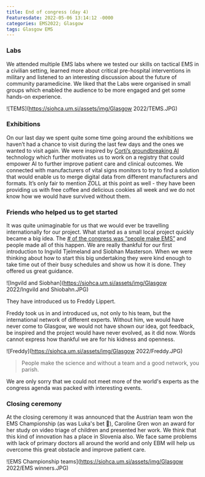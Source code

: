 ```yaml
---
title: End of congress (day 4)󠁴󠁿
Featuresdate: 2022-05-06 13:14:12 -0000
categories: EMS2022; Glasgow
tags: Glasgow EMS
---
```

### Labs
We attended multiple EMS labs where we tested our skills on tactical EMS in a civilian setting, learned more about critical pre-hospital interventions in military and listened to an interesting discussion about the future of community paramedicine. We liked that the Labs were organised in small groups which enabled the audience to be more engaged and get some hands-on experience.

![TEMS](https://siohca.um.si/assets/img/Glasgow 2022/TEMS.JPG)

### Exhibitions
On our last day we spent quite some time going around the exhibitions we haven’t had a chance to visit during the last few days and the ones we wanted to visit again. We were inspired by [Corti’s groundbreaking AI](https://www.corti.ai) technology which further motivates us to work on a registry that could empower AI to further improve patient care and clinical outcomes. We connected with manufacturers of vital signs monitors to try to find a solution that would enable us to merge digital data from different manufacturers and formats. It’s only fair to mention ZOLL at this point as well - they have been providing us with free coffee and delicious cookies all week and we do not know how we would have survived without them.

### Friends who helped us to get started
It was quite unimaginable for us that we would ever be travelling internationally for our project. What started as a small local project quickly became a big idea. The [# of the congress was “people make EMS”](https://twitter.com/hashtag/EMS2022?src=hashtag_click) and people made all of this happen. We are really thankful for our first introduction to Ingvild Tjelmeland and Siobhan Masterson. When we were thinking about how to start this big undertaking they were kind enough to take time out of their busy schedules and show us how it is done. They offered us great guidance.

![Ingvild and Siobhan](https://siohca.um.si/assets/img/Glasgow 2022/Ingvild and Shiobahn.JPG)

They have introduced us to Freddy Lippert.

Freddy took us in and introduced us, not only to his team, but the international network of different experts. Without him, we would have never come to Glasgow, we would not have shown our idea, got feedback, be inspired and the project would have never evolved, as it did now. Words cannot express how thankful we are for his kidness and openness.

![Freddy](https://siohca.um.si/assets/img/Glasgow 2022/Freddy.JPG)

> People make the science and without a team and a good network, you parish.

We are only sorry that we could not meet more of the world's experts as the congress agenda was packed with interesting events.

### Closing ceremony
At the closing ceremony it was announced that the Austrian team won the EMS Championship (as was Luka's bet 💪), Caroline Gren won an award for her study on video triage of children and presented her work. We think that this kind of innovation has a place in Slovenia also. We face same problems with lack of primary doctors all around the world and only EBM will help us overcome this great obstacle and improve patient care.

![EMS Championship teams](https://siohca.um.si/assets/img/Glasgow 2022/EMS winners.JPG)
